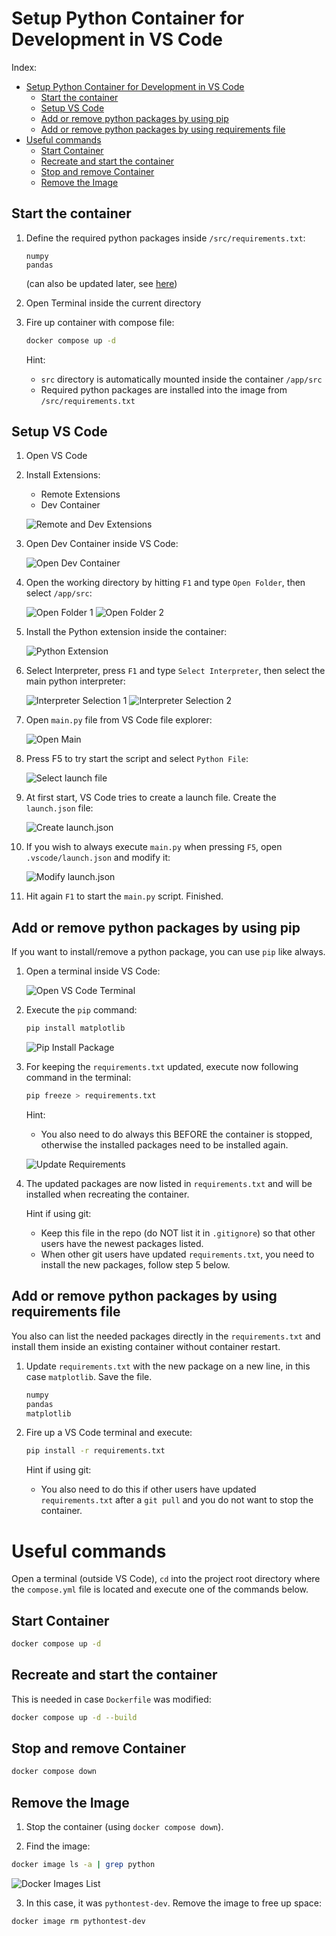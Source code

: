 # Setup Python Container for Development in VS Code

Index:
- [Setup Python Container for Development in VS Code](#setup-python-container-for-development-in-vs-code)
  * [Start the container](#start-the-container)
  * [Setup VS Code](#setup-vs-code)
  * [Add or remove python packages by using pip](#add-or-remove-python-packages-by-using-pip)
  * [Add or remove python packages by using requirements file](#add-or-remove-python-packages-by-using-requirements-file)
- [Useful commands](#useful-commands)
  * [Start Container](#start-container)
  * [Recreate and start the container](#recreate-and-start-the-container)
  * [Stop and remove Container](#stop-and-remove-container)
  * [Remove the Image](#remove-the-image)


## Start the container
1. Define the required python packages inside `/src/requirements.txt`:

	```
	numpy
	pandas
	```
	
	(can also be updated later, see [here](#add-or-remove-python-packages-by-using-requirements-file))

2. Open Terminal inside the current directory

3. Fire up container with compose file:

	```bash
	docker compose up -d
	```	

	Hint:
	- `src` directory is automatically mounted inside the container `/app/src`
	- Required python packages are installed into the image from `/src/requirements.txt`

## Setup VS Code
1. Open VS Code

2. Install Extensions:

	- Remote Extensions
	- Dev Container

	![Remote and Dev Extensions](/docs/imgs/vscode_extensions.png)

3. Open Dev Container inside VS Code:

	![Open Dev Container](/docs/imgs/open_dev_container.png)

4. Open the working directory by hitting `F1` and type `Open Folder`, then select `/app/src`:

	![Open Folder 1](/docs/imgs/open_folder_1.png)
	![Open Folder 2](/docs/imgs/open_folder_2.png)

5. Install the Python extension inside the container:

	![Python Extension](/docs/imgs/python_extension.png)

6. Select Interpreter, press `F1` and type `Select Interpreter`, then select the main python interpreter:

	![Interpreter Selection 1](/docs/imgs/select_interpreter_1.png)
	![Interpreter Selection 2](/docs/imgs/select_interpreter_2.png)

7. Open `main.py` file from VS Code file explorer:

	![Open Main](/docs/imgs/open_main_py.png)

8. Press F5 to try start the script and select `Python File`:

	![Select launch file](/docs/imgs/select_launch_file.png)

9. At first start, VS Code tries to create a launch file. Create the `launch.json` file:

	![Create launch.json](/docs/imgs/create_launch_json.png)

10. If you wish to always execute `main.py` when pressing `F5`, open `.vscode/launch.json` and modify it:

	![Modify launch.json](/docs/imgs/modify_launch_json.png)

11. Hit again `F1` to start the `main.py` script. Finished.

## Add or remove python packages by using pip

If you want to install/remove a python package, you can use `pip` like always.

1. Open a terminal inside VS Code:

	![Open VS Code Terminal](/docs/imgs/open_terminal_vscode.png)

2. Execute the `pip` command:

	```bash
	pip install matplotlib
	```
	
	![Pip Install Package](/docs/imgs/pip_install.png)
	
3. For keeping the `requirements.txt` updated, execute now following command in the terminal:

	```bash
	pip freeze > requirements.txt
	```
	
	Hint:
	- You also need to do always this BEFORE the container is stopped, otherwise the installed packages need to be installed again.

	![Update Requirements](/docs/imgs/update_requirements.png)

4. The updated packages are now listed in `requirements.txt` and will be installed when recreating the container. 

	Hint if using git: 
	- Keep this file in the repo (do NOT list it in `.gitignore`) so that other users have the newest packages listed.
	- When other git users have updated `requirements.txt`, you need to install the new packages, follow step 5 below.

## Add or remove python packages by using requirements file
You also can list the needed packages directly in the `requirements.txt` and install them inside an existing container without container restart.

1. Update `requirements.txt` with the new package on a new line, in this case `matplotlib`. Save the file.

	```txt [requirements.txt]
	numpy
	pandas
	matplotlib
	```
	
2. Fire up a VS Code terminal and execute:

	```bash
	pip install -r requirements.txt
	```
	
	Hint if using git:
	- You also need to do this if other users have updated `requirements.txt` after a `git pull` and you do not want to stop the container. 

# Useful commands
Open a terminal (outside VS Code), `cd` into the project root directory where the `compose.yml` file is located and execute one of the commands below.

## Start Container
```bash
docker compose up -d
```

## Recreate and start the container
This is needed in case `Dockerfile` was modified:

```bash
docker compose up -d --build
```

## Stop and remove Container
```bash
docker compose down
```

## Remove the Image
1. Stop the container (using `docker compose down`).

2. Find the image:
```bash
docker image ls -a | grep python
```
![Docker Images List](/docs/imgs/docker_image_list.png)

3. In this case, it was `pythontest-dev`. Remove the image to free up space: 
```bash
docker image rm pythontest-dev
```




